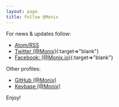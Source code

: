 ```yaml
---
layout: page
title: Follow @Monix
---
```


For news &amp; updates follow:

- [Atom/RSS](/blog/atom.xml)
- [Twitter (@Monix)](https://twitter.com/monix){:target=>"blank"}
- [Facebook: (@Monix.io)](https://facebook.com/monix.io){:target=>"blank"}

Other profiles:

- [GitHub (@Monix)](https://github.com/monix)
- [Keybase (@Monix)](https://keybase.io/monix)

Enjoy!
